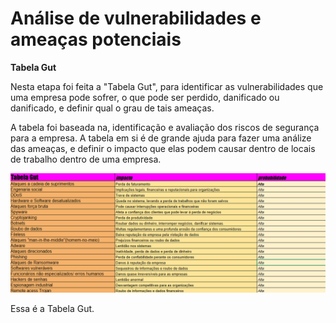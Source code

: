 # Análise de vulnerabilidades e ameaças potenciais

**Tabela Gut**

Nesta etapa foi feita a "Tabela Gut", para identificar as vulnerabilidades que uma empresa pode sofrer, o que pode ser perdido, danificado ou danificado, e definir qual o grau de tais ameaças.

A tabela foi baseada na, identificação e avaliação dos riscos de segurança para a empresa. A tabela em si é de grande ajuda para fazer uma análize das ameaças, e definir o impacto que elas podem causar dentro de locais de trabalho dentro de uma empresa.

![img](/Segurança%20da%20Informação/Análise%20de%20Riscos/tabela%20gut/Tabela_Gut.png)

Essa é a Tabela Gut.
